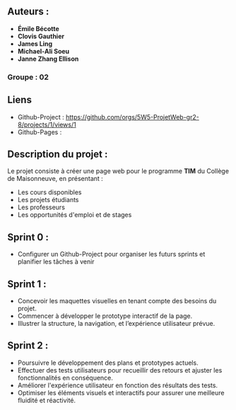 ## Auteurs :

- **Émile Bécotte**
- **Clovis Gauthier**
- **James Ling**
- **Michael-Ali Soeu**
- **Janne Zhang Ellison**

### Groupe : 02

## Liens

- Github-Project : https://github.com/orgs/5W5-ProjetWeb-gr2-8/projects/1/views/1
- Github-Pages :

## Description du projet :

Le projet consiste à créer une page web pour le programme **TIM** du Collège de Maisonneuve, en présentant :

- Les cours disponibles
- Les projets étudiants
- Les professeurs
- Les opportunités d'emploi et de stages

## Sprint 0 :

- Configurer un Github-Project pour organiser les futurs sprints et planifier les tâches à venir

## Sprint 1 :

- Concevoir les maquettes visuelles en tenant compte des besoins du projet.
- Commencer à développer le prototype interactif de la page.
- Illustrer la structure, la navigation, et l’expérience utilisateur prévue.

## Sprint 2 :

- Poursuivre le développement des plans et prototypes actuels.
- Effectuer des tests utilisateurs pour recueillir des retours et ajuster les fonctionnalités en conséquence.
- Améliorer l'expérience utilisateur en fonction des résultats des tests.
- Optimiser les éléments visuels et interactifs pour assurer une meilleure fluidité et réactivité.
